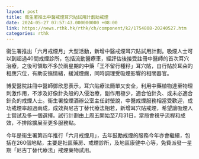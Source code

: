 ```yaml
---
layout: post
title: 衞生署推出中醫戒煙耳穴貼試用計劃助戒煙
date: 2024-05-27 07:57:43.000000000 +08:00
link: https://news.rthk.hk/rthk/ch/component/k2/1754808-20240527.htm
categories: rthk
---
```


衞生署推出「六月戒煙月」大型活動，新增中醫戒煙耳穴貼試用計劃。吸煙人士可以到超過40間戒煙診所，包括流動醫療車，經評估後接受註冊中醫師的首次耳穴治療，之後可領取不多於兩星期的中藥「王不留行種籽」耳穴貼，自行貼於耳朵的相應穴位，有助安撫情緒，緩減煙癮，同時調理受吸煙影響的相關器官。

博愛醫院註冊中醫師鄧欣恩表示，耳穴貼療法簡單又安全，利用中藥植物達至物理刺激作用，不涉及好像針灸般的入侵治療，副作用極少，適合怕針灸、或未必適合針灸的戒煙人士。衞生署控煙酒辦公室主任封螢說，中醫戒煙服務相當受歡迎，成功戒煙率超過兩成，成效與尼古丁替代療法相若，新增耳穴貼戒煙，希望讓吸煙人士嘗試及多一個選擇。試行計劃由上周五開始至7月31日，當局會視乎流程和成效，不排除擴展至更多服務點。

今年是衞生署第四年推行「六月戒煙月」，去年鼓勵戒煙的服務今年亦會繼續，包括在260個地點，主要是社區藥房、戒煙診所，及地區康健中心等，免費派發一星期「尼古丁替代療法」戒煙藥物試用。
